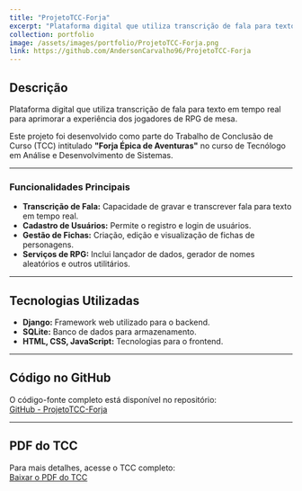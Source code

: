 ```yaml
---
title: "ProjetoTCC-Forja"
excerpt: "Plataforma digital que utiliza transcrição de fala para texto em tempo real para aprimorar a experiência dos jogadores de RPG."
collection: portfolio
image: /assets/images/portfolio/ProjetoTCC-Forja.png
link: https://github.com/AndersonCarvalho96/ProjetoTCC-Forja
---
```


## Descrição  
Plataforma digital que utiliza transcrição de fala para texto em tempo real para aprimorar a experiência dos jogadores de RPG de mesa.  

Este projeto foi desenvolvido como parte do Trabalho de Conclusão de Curso (TCC) intitulado **"Forja Épica de Aventuras"** no curso de Tecnólogo em Análise e Desenvolvimento de Sistemas.

---

### Funcionalidades Principais  
- **Transcrição de Fala:** Capacidade de gravar e transcrever fala para texto em tempo real.  
- **Cadastro de Usuários:** Permite o registro e login de usuários.  
- **Gestão de Fichas:** Criação, edição e visualização de fichas de personagens.  
- **Serviços de RPG:** Inclui lançador de dados, gerador de nomes aleatórios e outros utilitários.  

---

## Tecnologias Utilizadas  
- **Django:** Framework web utilizado para o backend.  
- **SQLite:** Banco de dados para armazenamento.  
- **HTML, CSS, JavaScript:** Tecnologias para o frontend.  

---

## Código no GitHub  
O código-fonte completo está disponível no repositório:  
[GitHub - ProjetoTCC-Forja](https://github.com/AndersonCarvalho96/ProjetoTCC-Forja)

---

## PDF do TCC  
Para mais detalhes, acesse o TCC completo:  
[Baixar o PDF do TCC](https://github.com/AndersonCarvalho96/ProjetoTCC-Forja/blob/main/TCC%20Anderson%20Carvalho%20-%20FAETERJ-RIO.pdf)
